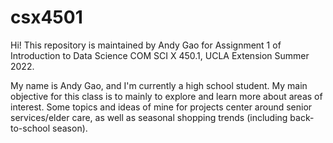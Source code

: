 # csx4501

Hi! This repository is maintained by Andy Gao for Assignment 1 of Introduction to Data Science COM SCI X 450.1, UCLA Extension Summer 2022.

My name is Andy Gao, and I'm currently a high school student. My main objective for this class is to mainly to explore and learn more about areas of interest. Some topics and ideas of mine for projects center around senior services/elder care, as well as seasonal shopping trends (including back-to-school season).
